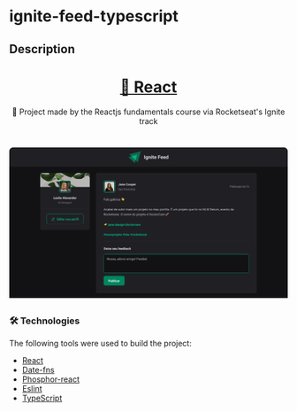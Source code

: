 # ignite-feed-typescript

## Description
<h1 align="center">
    <a href="https://pt-br.reactjs.org/">🔗 React</a>
</h1>
<p align="center">🚀 Project made by the Reactjs fundamentals course via Rocketseat's Ignite track</p>

<h1 align="center">
  <img alt="banner ignite feed" title="#Ignite Feed" src="./src/assets/cover.png" />
</h1>

### 🛠 Technologies

The following tools were used to build the project:

- [React](https://react.dev/)
- [Date-fns](https://date-fns.org/)
- [Phosphor-react](https://phosphoricons.com/)
- [Eslint](https://eslint.org/)
- [TypeScript](https://www.typescriptlang.org/)
